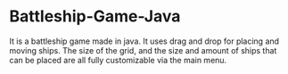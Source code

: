 # Battleship-Game-Java
It is a battleship game made in java. It uses drag and drop for placing and moving ships. The size of the grid, and the size and amount of ships that can be placed are all fully customizable via the main menu.
